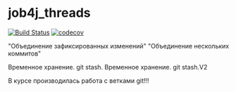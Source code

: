 # job4j_threads
[![Build Status](https://app.travis-ci.com/Stilan/job4j_threads.svg?branch=master)](https://app.travis-ci.com/Stilan/job4j_threads)
[![codecov](https://codecov.io/gh/Stilan/job4j_threads/branch/master/graph/badge.svg?token=631HR04M8I)](https://codecov.io/gh/Stilan/job4j_threads)

"Объединение зафиксированных изменений"
"Объединение нескольких коммитов"

Временное хранение. git stash.
Временное хранение. git stash.V2


В курсе производилась работа с ветками git!!!